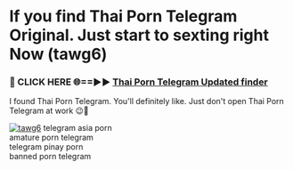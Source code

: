 # If you find Thai Porn Telegram Original. Just start to sexting right Now (tawg6)

<h3>🔴 CLICK HERE 🌐==►► <a href="https://tinyurl.com/mtbk5fxa" rel="nofollow">Thai Porn Telegram Updated finder</a></h3>

I found Thai Porn Telegram. You'll definitely like. Just don't open Thai Porn Telegram at work 😉💬

[![tawg6](https://i.imgur.com/Q8WKrnY.jpeg)](https://tinyurl.com/mtbk5fxa)
telegram asia porn<br>
amature porn telegram<br>
telegram pinay porn<br>
banned porn telegram